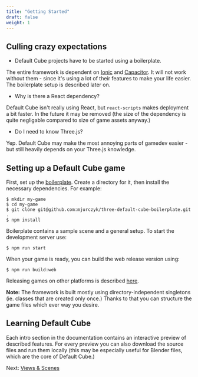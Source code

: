 ```yaml
---
title: "Getting Started"
draft: false
weight: 1
---
```


## Culling crazy expectations

* Default Cube projects have to be started using a boilerplate.

The entire framework is dependent on [Ionic](https://ionicframework.com/docs/react/your-first-app) and [Capacitor](https://capacitorjs.com/docs/basics/workflow). It will not work without them - since it's using a lot of their features to make your life easier. The boilerplate setup is described later on.

* Why is there a React dependency?

Default Cube isn't really using React, but `react-scripts` makes deployment a bit faster. In the future it may be removed (the size of the dependency is quite negligable compared to size of game assets anyway.)

* Do I need to know Three.js?

Yep. Default Cube may make the most annoying parts of gamedev easier - but still heavily depends on your Three.js knowledge.

## Setting up a Default Cube game

First, set up the [boilerplate](https://github.com/mjurczyk/three-default-cube-boilerplate). Create a directory for it, then install the necessary dependencies. For example:

```cli
$ mkdir my-game
$ cd my-game
$ git clone git@github.com:mjurczyk/three-default-cube-boilerplate.git .
$ npm install
```

Boilerplate contains a sample scene and a general setup. To start the development server use:

```cli
$ npm run start
```

When your game is ready, you can build the web release version using:

```cli
$ npm run build:web
```

Releasing games on other platforms is described [here](/advanced/mobile-platforms).

**Note:** The framework is built mostly using directory-independent singletons (ie. classes that are created only once.) Thanks to that you can structure the game files which ever way you desire.

## Learning Default Cube

Each intro section in the documentation contains an interactive preview of described features. For every preview you can also download the source files and run them locally (this may be especially useful for Blender files, which are the core of Default Cube.)

Next: [Views & Scenes](/intro/views-and-scenes/)
